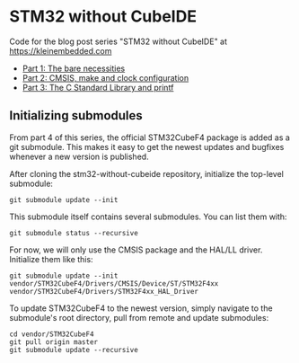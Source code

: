 # STM32 without CubeIDE

Code for the blog post series "STM32 without CubeIDE" at https://kleinembedded.com

- [Part 1: The bare necessities](https://kleinembedded.com/stm32-without-cubeide-part-1-the-bare-necessities)
- [Part 2: CMSIS, make and clock configuration](https://kleinembedded.com/stm32-without-cubeide-part-2-cmsis-make-and-clock-configuration)
- [Part 3: The C Standard Library and printf](https://kleinembedded.com/stm32-without-cubeide-part-3-the-c-standard-library-and-printf)

## Initializing submodules
From part 4 of this series, the official STM32CubeF4 package is added as a git submodule. This makes it easy to get the newest updates and bugfixes whenever a new version is published.

After cloning the stm32-without-cubeide repository, initialize the top-level submodule:

`git submodule update --init`

This submodule itself contains several submodules. You can list them with:

`git submodule status --recursive`

For now, we will only use the CMSIS package and the HAL/LL driver. Initialize them like this:

`git submodule update --init vendor/STM32CubeF4/Drivers/CMSIS/Device/ST/STM32F4xx vendor/STM32CubeF4/Drivers/STM32F4xx_HAL_Driver`

To update STM32CubeF4 to the newest version, simply navigate to the submodule's root directory, pull from remote and update submodules:

```shell
cd vendor/STM32CubeF4
git pull origin master
git submodule update --recursive
```